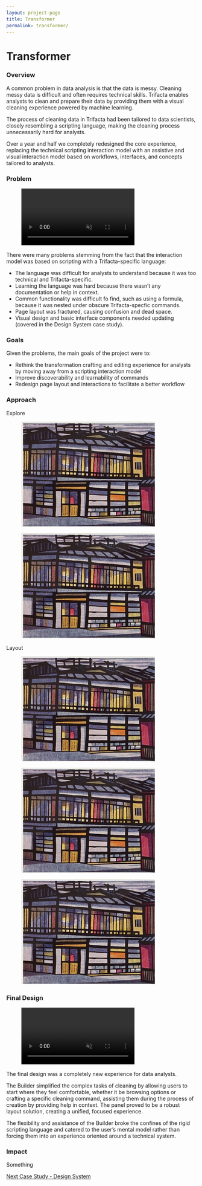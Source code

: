 ```yaml
---
layout: project-page
title: Transformer
permalink: transformer/
---
```

# Transformer

### Overview
A common problem in data analysis is that the data is messy.  Cleaning messy data is difficult and often requires technical skills.  Trifacta enables analysts to clean and prepare their data by providing them with a visual cleaning experience powered by machine learning.

The process of cleaning data in Trifacta had been tailored to data scientists, closely resembling a scripting language, making the cleaning process unnecessarily hard for analysts.

Over a year and half we completely redesigned the core experience, replacing the technical scripting interaction model with an assistive and visual interaction model based on workflows, interfaces, and concepts tailored to analysts.

### Problem
<figure><video src="/video/trifacta_old.mov" autobuffer="" loop="" muted="" autoplay="" preload="auto"></video></figure>


There were many problems stemming from the fact that the interaction model was based on scripting with a Trifacta-specific language:

- The language was difficult for analysts to understand because it was too technical and Trifacta-specific.
- Learning the language was hard because there wasn’t any documentation or help in context.
- Common functionality was difficult fo find, such as using a formula, because it was nested under obscure Trifacta-specfic commands.
- Page layout was fractured, causing confusion and dead space.
- Visual design and basic interface components needed updating (covered in the Design System case study).

### Goals
Given the problems, the main goals of the project were to:
- Rethink the transformation crafting and editing experience for analysts by moving away from a scripting interaction model
- Improve discoverability and learnability of commands
- Redesign page layout and interactions to facilitate a better workflow

### Approach
Explore

<figure><img src="/images/transformer/test.png"></figure>

<figure><img src="/images/transformer/test.png"></figure>

Layout
<figure><img src="/images/transformer/test.png"></figure>
<figure><img src="/images/transformer/test.png"></figure>
<figure><img src="/images/transformer/test.png"></figure>

### Final Design
<figure><video src="/video/panel.mov" autobuffer="" loop="" muted="" autoplay="" preload="auto"></video></figure>

The final design was a completely new experience for data analysts.

The Builder simplified the complex tasks of cleaning by allowing users to start where they feel comfortable, whether it be browsing options or crafting a specific cleaning command, assisting them during the process of creation by providing help in context. The panel proved to be a robust layout solution, creating a unified, focused experience.

The flexibility and assistance of the Builder broke the confines of the rigid scripting language and catered to the user’s mental model rather than forcing them into an experience oriented around a technical system.

### Impact
Something

<p class="next">
  <a href="Design System">Next Case Study - Design System</a>
</p>
